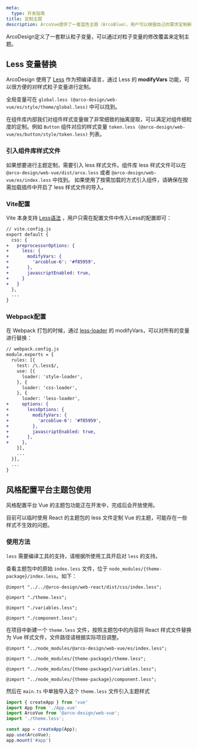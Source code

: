 ```yaml
meta:
  type: 开发指南
title: 定制主题
description: ArcoVue提供了一套蓝色主题（ArcoBlue），用户可以根据自己的需求定制新主题，以满足业务和品牌上的多样化需求。
```

ArcoDesign定义了一套默认粒子变量，可以通过对粒子变量的修改覆盖来定制主题。

## Less 变量替换

ArcoDesign 使用了 [Less](http://lesscss.org/ "_blank") 作为预编译语言，通过 Less 的 **modifyVars** 功能，可以很方便的对样式粒子变量进行定制。

全局变量可在 `global.less (@arco-design/web-vue/es/style/theme/global.less)` 中可以找到。

在组件库内部我们对组件样式变量做了非常细致的抽离提取，可以满足对组件细粒度的定制。例如 `Button` 组件对应的样式变量 `token.less (@arco-design/web-vue/es/button/style/token.less)` 列表。

### 引入组件库样式文件

如果想要进行主题定制，需要引入 less 样式文件。组件库 less 样式文件可以在 `@arco-design/web-vue/dist/arco.less` 或者 `@arco-design/web-vue/es/index.less` 中找到。
如果使用了按需加载的方式引入组件，请确保在按需加载插件中开启了 less 样式文件的导入。

### Vite配置
Vite 本身支持 [Less语法](https://vitejs.dev/guide/features.html#css-pre-processors "_blank") ，用户只需在配置文件中传入Less的配置即可：

```diff
// vite.config.js
export default {
  css: {
+   preprocessorOptions: {
+     less: {
+       modifyVars: {
+         'arcoblue-6': '#f85959',
+       },
+       javascriptEnabled: true,
+     }
+   }
  },
  ...
}
```

### Webpack配置
在 Webpack 打包的时候，通过 [less-loader](https://github.com/webpack-contrib/less-loader) 的 modifyVars，可以对所有的变量进行替换：

```diff
// webpack.config.js
module.exports = {
  rules: [{
    test: /\.less$/,
    use: [{
      loader: 'style-loader',
    }, {
      loader: 'css-loader',
    }, {
      loader: 'less-loader',
+     options: {
+       lessOptions: {
+         modifyVars: {
+           'arcoblue-6': '#f85959',
+         },
+         javascriptEnabled: true,
+       },
+     },
    }],
    ...
  }],
  ...
}
```

## 风格配置平台主题包使用

风格配置平台 Vue 的主题包功能正在开发中，完成后会开放使用。

目前可以临时使用 React 的主题包的 less 文件定制 Vue 的主题，可能存在一些样式不生效的问题。

### 使用方法

`less` 需要编译工具的支持，请根据所使用工具开启对 `less` 的支持。

查看主题包中的原始 `index.less` 文件，位于 `node_modules/{theme-package}/index.less`。如下：

```less
@import "../../@arco-design/web-react/dist/css/index.less";

@import "./theme.less";

@import "./variables.less";

@import "./component.less";
```

在项目中新建一个 `theme.less` 文件，按照主题包中的内容将 React 样式文件替换为 Vue 样式文件，文件路径请根据实际项目调整。

```less
@import "../node_modules/@arco-design/web-vue/es/index.less";

@import "../node_modules/{theme-package}/theme.less";

@import "../node_modules/{theme-package}/variables.less";

@import "../node_modules/{theme-package}/component.less";
```

然后在 `main.ts` 中单独导入这个 `theme.less` 文件引入主题样式

```ts
import { createApp } from 'vue'
import App from './App.vue'
import ArcoVue from '@arco-design/web-vue';
import './theme.less';

const app = createApp(App);
app.use(ArcoVue);
app.mount('#app')
```
